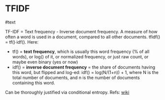 # TFIDF
#text

TF-IDF = Text frequency - Inverse document frequency. A measure of how often a word is used in a document, compared to all other documents. tfidf() = tf()∙idf(). Here:

* tf() = **text frequency**, which is usually this word frequency (% of all words), or log() of it, or normalized frequency, or just raw count, or maybe even binary (yes or now)
* idf() = **inverse document frequency** = the share of documents having this word, but flipped and log-ed: idf() = log(N/(1+n)) + 1, where N is the total number of documents, and n is the number of documents containing this word. 

Can be thoroughly justified via conditional entropy. Refs: [wiki](https://en.wikipedia.org/wiki/Tf%E2%80%93idf)
